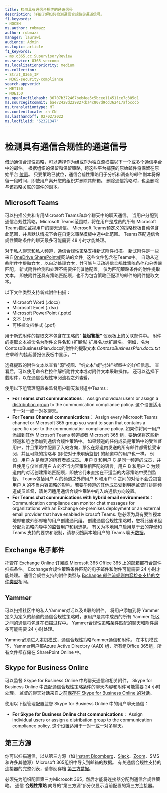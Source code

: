 ```yaml
---
title: 检测具有通信合规性的通道信号
description: 详细了解如何检测通信合规性的通道信号。
f1.keywords:
- NOCSH
ms.author: robmazz
author: robmazz
manager: laurawi
audience: Admin
ms.topic: article
f1_keywords:
- ms.o365.cc.SupervisoryReview
ms.service: O365-seccomp
ms.localizationpriority: medium
ms.collection:
- Strat_O365_IP
- M365-security-compliance
search.appverid:
- MET150
- MOE150
ms.openlocfilehash: 36707b372467bebdee5c5bcee114511ce7c385d1
ms.sourcegitcommit: bae72428d229827cba4c807d9cd362417afbcccb
ms.translationtype: MT
ms.contentlocale: zh-CN
ms.lasthandoff: 02/02/2022
ms.locfileid: "62321347"
---
```

# <a name="detect-channel-signals-with-communication-compliance"></a>检测具有通信合规性的通道信号

借助通信合规性策略，可以选择作为组或作为独立源扫描以下一个或多个通信平台中的邮件。 根据组织的保留和保留策略，跨这些平台捕获的原始邮件将保留在原始平台 [位置](/microsoft-365/compliance/information-governance)。 只要策略已就位，通信合规性策略用于分析和调查的邮件副本将保留一段时间，即使用户离开您的组织并删除其邮箱。 删除通信策略时，也会删除与该策略关联的邮件的副本。

## <a name="microsoft-teams"></a>Microsoft Teams

可以扫描公共和专用Microsoft Teams和单个聊天中的聊天通信。 当用户分配到通信合规性策略，Microsoft Teams范围时，将在用户是成员的所有 Microsoft Teams自动监视用户的聊天通信。 Microsoft Teams预定义的策略模板自动包含此范围，并且默认情况下会在自定义策略模板中选中此范围。 Teams匹配通信合规性策略条件的聊天最多可能需要 48 小时才能处理。

对于私人聊天和私人频道，通信合规性策略支持新式附件扫描。 新式附件是一些来自[OneDrive SharePoint或](/onedrive/plan-onedrive-enterprise#modern-attachments)网站的文件[](/sharepoint/dev/solution-guidance/modern-experience-customizations)，这些文件包含在Teams中。 自动从这些附件中提取文本，以自动处理文本，并可能与活动通信合规性策略条件和分类器匹配。 新式附件检测和处理不需要任何其他配置。 仅为匹配策略条件的附件提取文本。 即使附件还具有策略匹配项，也不为包含策略匹配项的邮件的附件提取文本。

以下文件类型支持新式附件扫描：

- Microsoft Word (.docx) 
- Microsoft Excel (.xlsx) 
- Microsoft PowerPoint (.pptx) 
- 文本 (.txt) 
- 可移植文档格式 (.pdf)

用于新式附件的提取文本包含在策略的" **挂起警报"** 仪表板上的关联邮件中。 附件的提取文本被命名为附件文件名和 (扩展名) 扩展名.txt扩展名。 例如，名为ContosoBusinessPlan.docx的附件的提取文本 *ContosoBusinessPlan.docx.txt在策略* 的挂起警报仪表板中显示。** 

选择提取的附件文本以查看"源"视图、"纯文本"或"批注"*视图中* 的详细信息。 查看后，可以使用命令栏控件解析附件文本或对附件文本采取操作。 还可以选择下载附件，以在通信合规性审阅流程之外查看。

使用以下组管理配置来监督用户聊天和频道中Teams：

- **For Teams chat communications：** Assign individual users or assign a [distribution group](https://support.office.com/article/Distribution-groups-E8BA58A8-FAB2-4AAF-8AA1-2A304052D2DE) to the communication compliance policy. 这个设置适用于一对一或一对多聊天。
- **For Teams Channel communications：** Assign every Microsoft Teams channel or Microsoft 365 group you want to scan that contains a specific user to the communication compliance policy. 如果你将同一用户添加到其他 Microsoft Teams 频道或者 Microsoft 365 组，要确保将这些新频道和组也添加到通信合规性策略中。 如果频道的任何成员是策略中的受监督用户，并且策略中配置了入站方向，那么在频道内发送的所有邮件都需接受审阅，并且可能的策略与 (即使对于未明确监督) 的频道中的用户也一样。 例如，用户 A 是频道的所有者或成员。 用户 B 和用户 C 是同一频道的成员，并且使用与仅监督用户 A 的不当内容策略相匹配的语言。用户 B 和用户 C 为频道内的对话创建策略匹配项，即使它们未直接在不适当的内容策略中受到监督。 Teams包括用户 A 的频道之外的用户 B 和用户 C 之间的对话不会受包含用户 A 的不当内容策略的影响。若要在频道的其他成员受到明确监督时排除频道成员监督，请关闭适用通信合规性策略中的入站通信方向设置。
- **For Teams chat communications with hybrid email environments**： Communication compliance can monitor chat messages for organizations with an Exchange on-premises deployment or an external email provider that have enabled Microsoft Teams. 您必须为具有要监视本地邮箱或外部邮箱的用户创建通讯组。 创建通信合规性策略时，您将此通讯组分配为策略向导中的监督用户和组选择。 有关为本地用户启用基于云的存储和 Teams 支持的要求和限制，请参阅搜索本地用户的 Teams 聊天[数据](search-cloud-based-mailboxes-for-on-premises-users.md)。

## <a name="exchange-email"></a>Exchange 电子邮件

托管在 Exchange Online 订阅或 Microsoft 365 Office 365 上的邮箱都符合邮件扫描条件。 Exchange合规性策略条件匹配的电子邮件和附件可能需要 24 小时才能处理。 通信合规性支持的附件类型与 [Exchange 邮件流规则内容检查支持的文件类型](/exchange/security-and-compliance/mail-flow-rules/inspect-message-attachments#supported-file-types-for-mail-flow-rule-content-inspection)相同。

## <a name="yammer"></a>Yammer

可以扫描社区中的私人Yammer对话以及关联的附件。 将用户添加到将 Yammer定义为定义的频道的通信合规性策略时，该用户是其中成员的所有 Yammer 社区之间的通信将包含在扫描过程中。 Yammer合规性策略条件匹配的聊天和附件最多可能需要 24 小时处理。 

Yammer必须进入[本机模式](/yammer/configure-your-yammer-network/overview-native-mode)，通信合规性策略Yammer通信和附件。 在本机模式下，Yammer用户都Azure Active Directory (AAD) 组，所有组Office 365组，所有文件都存储在 SharePoint Online 中。

## <a name="skype-for-business-online"></a>Skype for Business Online

可以监督 Skype for Business Online 中的聊天通信和相关附件。 Skype for Business Online 中匹配通信合规性策略条件的聊天内容和附件可能需要 24 小时处理。 监督的聊天对话来自之前[保存在 Skype for Business Online 的对话](https://support.office.com/article/Find-a-previous-Skype-for-Business-conversation-18892eba-5f18-4281-8c87-fd48bd72e6a2)。  

使用以下组管理配置监督 Skype for Business Online 中的用户聊天通信：

- **For Skype for Business Online chat communications**： Assign individual users or assign a [distribution group](https://support.office.com/article/Distribution-groups-E8BA58A8-FAB2-4AAF-8AA1-2A304052D2DE) to the communication compliance policy. 这个设置适用于一对一或一对多聊天。

## <a name="third-party-sources"></a>第三方源

你可以扫描通信，以从第三方源（如 [Instant Bloomberg](archive-instant-bloomberg-data.md)、[Slack](archive-slack-data.md)、[Zoom](archive-zoommeetings-data.md)、SMS 和许多其他源）Microsoft 365组织中导入到邮箱的数据。 有关通信合规性支持的连接器的完整列表，请参阅存档 [第三方数据](archiving-third-party-data.md)。

必须先为组织配置第三方Microsoft 365，然后才能将连接器分配到通信合规性策略。 通信 **合规性策略** 向导的"第三方源"部分仅显示当前配置的第三方连接器。
